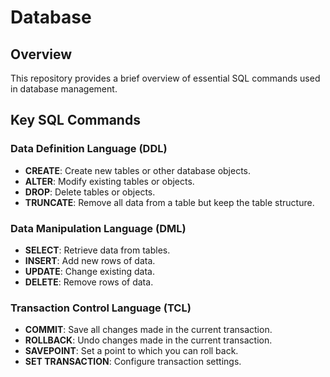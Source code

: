 # Database

## Overview

This repository provides a brief overview of essential SQL commands used in database management.

## Key SQL Commands

### Data Definition Language (DDL)
- **CREATE**: Create new tables or other database objects.
- **ALTER**: Modify existing tables or objects.
- **DROP**: Delete tables or objects.
- **TRUNCATE**: Remove all data from a table but keep the table structure.

### Data Manipulation Language (DML)
- **SELECT**: Retrieve data from tables.
- **INSERT**: Add new rows of data.
- **UPDATE**: Change existing data.
- **DELETE**: Remove rows of data.

### Transaction Control Language (TCL)
- **COMMIT**: Save all changes made in the current transaction.
- **ROLLBACK**: Undo changes made in the current transaction.
- **SAVEPOINT**: Set a point to which you can roll back.
- **SET TRANSACTION**: Configure transaction settings.



